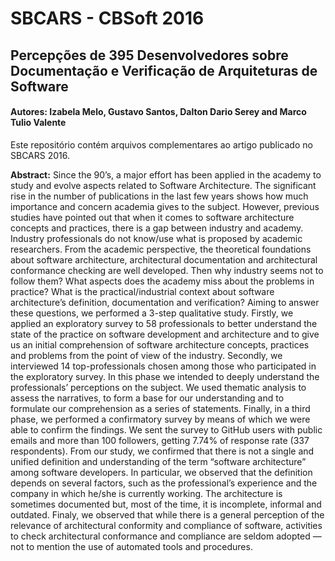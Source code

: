 # SBCARS - CBSoft 2016
## Percepções de 395 Desenvolvedores sobre Documentação e Verificação de Arquiteturas de Software
#### Autores: Izabela Melo, Gustavo Santos, Dalton Dario Serey and Marco Tulio Valente

Este repositório contém arquivos complementares ao artigo publicado no SBCARS 2016.

**Abstract:** Since the 90’s, a major effort has been applied in the academy to study and evolve aspects related to Software Architecture. The significant rise in the number of publications in the last few years shows how much importance and concern academia gives to the subject. However, previous studies have pointed out that when it comes to software architecture concepts and practices, there is a gap between industry and academy. Industry professionals do not know/use what is proposed by academic researchers. From the academic perspective, the theoretical foundations about software architecture, architectural documentation and architectural conformance checking are well developed. Then why industry seems not to follow them? What aspects does the academy miss about the problems in practice? What is the practical/industrial context about software architecture’s definition, documentation and verification? Aiming to answer these questions, we performed a 3-step qualitative study. Firstly, we applied an exploratory survey to 58 professionals to better understand the state of the practice on software development and architecture and to give us an initial comprehension of software architecture concepts, practices and problems from the point of view of the industry. Secondly, we interviewed 14 top-professionals chosen among those who participated in the exploratory survey. In this phase we intended to deeply understand the professionals’ perceptions on the subject. We used thematic analysis to assess the narratives, to form a base for our understanding and to formulate our comprehension as a series of statements. Finally, in a third phase, we performed a confirmatory survey by means of which we were able to confirm the findings. We sent the survey to GitHub users with public emails and more than 100 followers, getting 7.74% of response rate (337 respondents). From our study, we confirmed that there is not a single and unified definition and understanding of the term “software architecture” among software developers. In particular, we observed that the definition depends on several factors, such as the professional’s experience and the company in which he/she is currently working. The architecture is sometimes documented but, most of the time, it is incomplete, informal and outdated. Finaly, we observed that while there is a general perception of the relevance of architectural conformity and compliance of software, activities to check architectural conformance and compliance are seldom adopted — not to mention the use of automated tools and procedures. 
